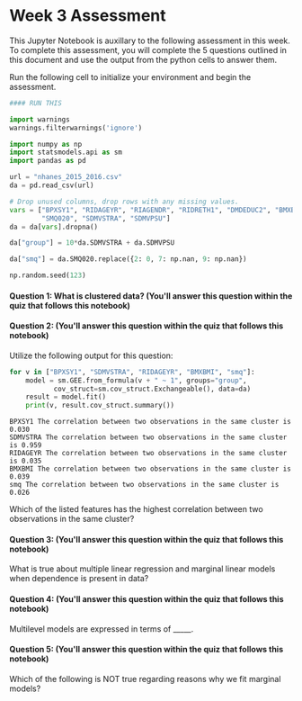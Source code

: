 
# Week 3 Assessment

This Jupyter Notebook is auxillary to the following assessment in this week.  To complete this assessment, you will complete the 5 questions outlined in this document and use the output from the python cells to answer them.

Run the following cell to initialize your environment and begin the assessment.


```python
#### RUN THIS

import warnings
warnings.filterwarnings('ignore')

import numpy as np
import statsmodels.api as sm
import pandas as pd  

url = "nhanes_2015_2016.csv"
da = pd.read_csv(url)

# Drop unused columns, drop rows with any missing values.
vars = ["BPXSY1", "RIDAGEYR", "RIAGENDR", "RIDRETH1", "DMDEDUC2", "BMXBMI",
        "SMQ020", "SDMVSTRA", "SDMVPSU"]
da = da[vars].dropna()

da["group"] = 10*da.SDMVSTRA + da.SDMVPSU

da["smq"] = da.SMQ020.replace({2: 0, 7: np.nan, 9: np.nan})

np.random.seed(123)
```

#### Question 1: What is clustered data? (You'll answer this question within the quiz that follows this notebook)


#### Question 2: (You'll answer this question within the quiz that follows this notebook)

Utilize the following output for this question:


```python
for v in ["BPXSY1", "SDMVSTRA", "RIDAGEYR", "BMXBMI", "smq"]:
    model = sm.GEE.from_formula(v + " ~ 1", groups="group",
           cov_struct=sm.cov_struct.Exchangeable(), data=da)
    result = model.fit()
    print(v, result.cov_struct.summary())
```

    BPXSY1 The correlation between two observations in the same cluster is 0.030
    SDMVSTRA The correlation between two observations in the same cluster is 0.959
    RIDAGEYR The correlation between two observations in the same cluster is 0.035
    BMXBMI The correlation between two observations in the same cluster is 0.039
    smq The correlation between two observations in the same cluster is 0.026


Which of the listed features has the highest correlation between two observations in the same cluster? 

#### Question 3: (You'll answer this question within the quiz that follows this notebook)

What is true about multiple linear regression and marginal linear models when dependence is present in data?


#### Question 4: (You'll answer this question within the quiz that follows this notebook)

Multilevel models are expressed in terms of _____.


#### Question 5: (You'll answer this question within the quiz that follows this notebook)

Which of the following is NOT true regarding reasons why we fit marginal models?

